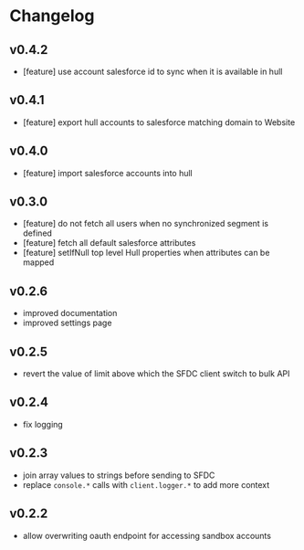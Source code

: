 # Changelog

## v0.4.2
- [feature] use account salesforce id to sync when it is available in hull

## v0.4.1
- [feature] export hull accounts to salesforce matching domain to Website

## v0.4.0
- [feature] import salesforce accounts into hull

## v0.3.0
- [feature] do not fetch all users when no synchronized segment is defined
- [feature] fetch all default salesforce attributes
- [feature] setIfNull top level Hull properties when attributes can be mapped

## v0.2.6
- improved documentation
- improved settings page

## v0.2.5
- revert the value of limit above which the SFDC client switch to bulk API

## v0.2.4
- fix logging

## v0.2.3
- join array values to strings before sending to SFDC
- replace `console.*` calls with `client.logger.*` to add more context

## v0.2.2
- allow overwriting oauth endpoint for accessing sandbox accounts
